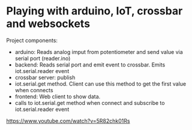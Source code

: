 Playing with arduino, IoT, crossbar and websockets 
======

Project components:
* arduino: Reads analog imput from potentiometer and send value via serial port (reader.ino)
* backend: Reads serial port and emit event to crossbar. Emits iot.serial.reader event
* crossbar server: publish 
 * iot.serial.get method. Client can use this method to get the first value when connects
* frontend: Web client to show data.
 * calls to iot.serial.get method when connect and subscribe to iot.serial.reader event

https://www.youtube.com/watch?v=5R82chk01Rs